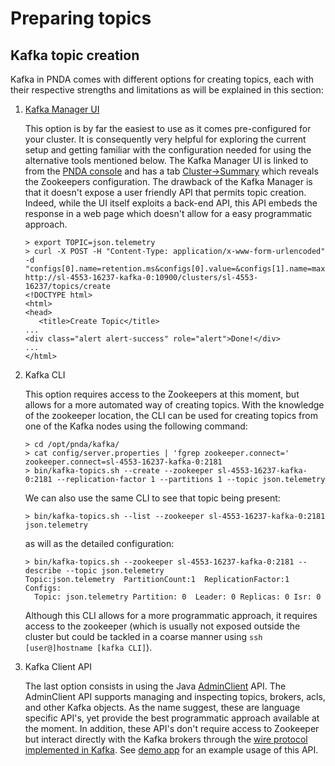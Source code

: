 # Preparing topics

## Kafka topic creation

Kafka in PNDA comes with different options for creating topics, each with their respective strengths and limitations as will be explained in this section:
1) [Kafka Manager UI](https://github.com/yahoo/kafka-manager/blob/master/README.md)

   This option is by far the easiest to use as it comes pre-configured for your cluster. It is consequently very helpful for exploring the current setup and getting familiar with the configuration needed for using the alternative tools mentioned below. The Kafka Manager UI is linked to from the [PNDA console](../console/images/metrics_all_green.png) and has a tab [Cluster->Summary](images/cluster_config.png) which reveals the Zookeepers configuration. The drawback of the Kafka Manager is that it doesn't expose a user friendly API that permits topic creation. Indeed, while the UI itself exploits a back-end API, this API embeds the response in a web page which doesn't allow for a easy programmatic approach. 
   ```
   > export TOPIC=json.telemetry
   > curl -X POST -H "Content-Type: application/x-www-form-urlencoded" -d "configs[0].name=retention.ms&configs[0].value=&configs[1].name=max.message.bytes&configs[1].value=&configs[10].name=flush.ms&configs[10].value=&configs[11].name=cleanup.policy&configs[11].value=&configs[12].name=file.delete.delay.ms&configs[12].value=&configs[13].name=segment.jitter.ms&configs[13].value=&configs[14].name=index.interval.bytes&configs[14].value=&configs[15].name=compression.type&configs[15].value=&configs[16].name=segment.ms&configs[16].value=&configs[17].name=unclean.leader.election.enable&configs[17].value=&configs[2].name=segment.index.bytes&configs[2].value=&configs[3].name=segment.bytes&configs[3].value=&configs[4].name=min.cleanable.dirty.ratio&configs[4].value=&configs[5].name=min.insync.replicas&configs[5].value=&configs[6].name=delete.retention.ms&configs[6].value=&configs[7].name=flush.messages&configs[7].value=&configs[8].name=preallocate&configs[8].value=&configs[9].name=retention.bytes&configs[9].value=&partitions=2&replication=1&topic=$TOPIC" http://sl-4553-16237-kafka-0:10900/clusters/sl-4553-16237/topics/create
   <!DOCTYPE html>
   <html>
   <head>
      <title>Create Topic</title>
   ...
   <div class="alert alert-success" role="alert">Done!</div>
   ...
   </html>
   ```
2) Kafka CLI

   This option requires access to the Zookeepers at this moment, but allows for a more automated way of creating topics.
   With the knowledge of the zookeeper location, the CLI can be used for creating topics from one of the Kafka nodes using the following command:
   ```
   > cd /opt/pnda/kafka/
   > cat config/server.properties | 'fgrep zookeeper.connect='
   zookeeper.connect=sl-4553-16237-kafka-0:2181
   > bin/kafka-topics.sh --create --zookeeper sl-4553-16237-kafka-0:2181 --replication-factor 1 --partitions 1 --topic json.telemetry
   ```
   We can also use the same CLI to see that topic being present:
   ```
   > bin/kafka-topics.sh --list --zookeeper sl-4553-16237-kafka-0:2181
   json.telemetry
   ```
   as will as the detailed configuration:
   ```
   > bin/kafka-topics.sh --zookeeper sl-4553-16237-kafka-0:2181 --describe --topic json.telemetry
   Topic:json.telemetry  PartitionCount:1  ReplicationFactor:1 Configs:
     Topic: json.telemetry Partition: 0  Leader: 0 Replicas: 0 Isr: 0
   ```
   Although this CLI allows for a more programmatic approach, it requires access to the zookeeper (which is usually not exposed outside the cluster but could be tackled in a coarse manner using `ssh [user@]hostname [kafka CLI]`).
 
3) Kafka Client API

   The last option consists in using the Java [AdminClient](https://kafka.apache.org/documentation/#adminapi) API. The AdminClient API supports managing and inspecting topics, brokers, acls, and other Kafka objects. As the name suggest, these are language specific API's, yet provide the best programmatic approach available at the moment.   In addition, these API's don't require access to Zookeeper but interact directly with the Kafka brokers through the [wire protocol implemented in Kafka](https://kafka.apache.org/protocol).
   See [demo app](https://raw.githubusercontent.com/simplesteph/kafka-0.11-examples/master/src/main/scala/au/com/simplesteph/kafka/kafka0_11/demo/KafkaAdminClientDemo.scala) for an example usage of this API. 
